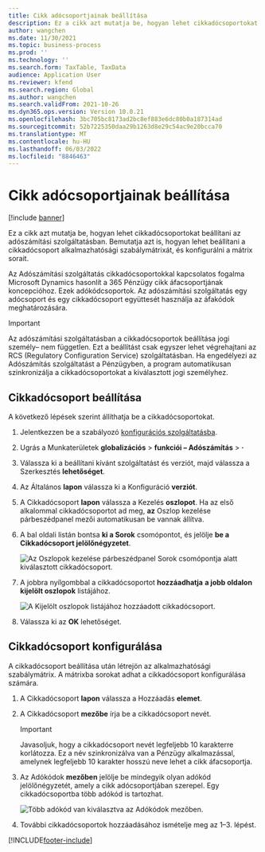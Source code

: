 ```yaml
---
title: Cikk adócsoportjainak beállítása
description: Ez a cikk azt mutatja be, hogyan lehet cikkadócsoportokat beállítani az adószámítási szolgáltatásban.
author: wangchen
ms.date: 11/30/2021
ms.topic: business-process
ms.prod: ''
ms.technology: ''
ms.search.form: TaxTable, TaxData
audience: Application User
ms.reviewer: kfend
ms.search.region: Global
ms.author: wangchen
ms.search.validFrom: 2021-10-26
ms.dyn365.ops.version: Version 10.0.21
ms.openlocfilehash: 3bc705bc8173ad2bc8ef883e6dc80b0a187314ad
ms.sourcegitcommit: 52b7225350daa29b1263d8e29c54ac9e20bcca70
ms.translationtype: MT
ms.contentlocale: hu-HU
ms.lasthandoff: 06/03/2022
ms.locfileid: "8846463"
---
```

# <a name="set-up-item-tax-groups"></a>Cikk adócsoportjainak beállítása

[!include [banner](../includes/banner.md)]

Ez a cikk azt mutatja be, hogyan lehet cikkadócsoportokat beállítani az adószámítási szolgáltatásban. Bemutatja azt is, hogyan lehet beállítani a cikkadócsoport alkalmazhatósági szabálymátrixát, és konfigurálni a mátrix sorait.

Az Adószámítási szolgáltatás cikkadócsoportokkal kapcsolatos fogalma Microsoft Dynamics hasonlít a 365 Pénzügy cikk áfacsoportjának koncepcióhoz. Ezek adókódcsoportok. Az adószámítási szolgáltatás egy adócsoport és egy cikkadócsoport együttesét használja az áfakódok meghatározására.

> [!IMPORTANT]
> Az adószámítási szolgáltatásban a cikkadócsoportok beállítása jogi személy– nem független. Ezt a beállítást csak egyszer lehet végrehajtani az RCS (Regulatory Configuration Service) szolgáltatásban. Ha engedélyezi az Adószámítás szolgáltatást a Pénzügyben, a program automatikusan szinkronizálja a cikkadócsoportokat a kiválasztott jogi személyhez.

## <a name="set-up-an-item-tax-group"></a>Cikkadócsoport beállítása 

A következő lépések szerint állíthatja be a cikkadócsoportokat.

1. Jelentkezzen be a szabályozó [konfigurációs szolgáltatásba](https://marketing.configure.global.dynamics.com/).
2. Ugrás a Munkaterületek **globalizációs** \> **funkciói – Adószámítás** \> **·**
3. Válassza ki a beállítani kívánt szolgáltatást és verziót, majd válassza a Szerkesztés **lehetőséget**.
4. Az Általános **lapon** válassza ki a Konfiguráció **verziót**.
5. A Cikkadócsoport **lapon** válassza a Kezelés **oszlopot**. Ha az első alkalommal cikkadócsoportot ad meg, **az** Oszlop kezelése párbeszédpanel mezői automatikusan be vannak állítva.
6. A bal oldali listán bontsa **ki a Sorok** csomópontot, és jelölje **be a Cikkadócsoport jelölőnégyzetet**.

    ![Az Oszlopok kezelése párbeszédpanel Sorok csomópontja alatt kiválasztott cikkadócsoport.](media/select-item-tax-group.png)

7. A jobbra nyílgombbal a cikkadócsoportot **hozzáadhatja** **a jobb oldalon kijelölt oszlopok** listájához.

    ![A Kijelölt oszlopok listájához hozzáadott cikkadócsoport.](media/add-item-tax-group.png)

8. Válassza ki az **OK** lehetőséget.

## <a name="configure-an-item-tax-group"></a>Cikkadócsoport konfigurálása

A cikkadócsoport beállítása után létrejön az alkalmazhatósági szabálymátrix. A mátrixba sorokat adhat a cikkadócsoport konfigurálása számára.

1. A Cikkadócsoport **lapon** válassza a Hozzáadás **elemet**.
2. A Cikkadócsoport **mezőbe** írja be a cikkadócsoport nevét.

    > [!IMPORTANT]
    > Javasoljuk, hogy a cikkadócsoport nevét legfeljebb 10 karakterre korlátozza. Ez a név szinkronizálva van a Pénzügy alkalmazással, amelynek legfeljebb 10 karakter hosszú neve lehet a cikk áfacsoportja.

3. Az Adókódok **mezőben** jelölje be mindegyik olyan adókód jelölőnégyzetét, amely a cikk adócsoportjában szerepel. Egy cikkadócsoportba több adókód is tartozhat.

    ![Több adókód van kiválasztva az Adókódok mezőben.](media/multiple-tax-codes-selection.png)

4. További cikkadócsoportok hozzáadásához ismételje meg az 1–3. lépést.

[!INCLUDE[footer-include](../../includes/footer-banner.md)]
